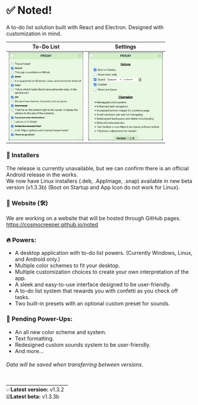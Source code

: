 # ✅ Noted!
A to-do list solution built with React and Electron. Designed with customization in mind.

 To-Do List                |          Settings
:-------------------------:|:-------------------------:
<img style="display: inline;" width="200" height="236.39" src="https://raw.githubusercontent.com/CosmoCreeper/noted/refs/heads/master/assets/NotedContents.png"/>  |  <img style="display: inline;" width="200" height="236.39" src="https://raw.githubusercontent.com/CosmoCreeper/noted/refs/heads/master/assets/NotedSettings.png"/>

### 📂 Installers
The release is currently unavailable, but we can confirm there is an official Android release in the works.\
We now have Linux installers (.deb, .AppImage, .snap) available in new beta version (v1.3.3b) (Boot on Startup and App Icon do not work for Linux).

### 📄 Website (🛠️)
We are working on a website that will be hosted through GitHub pages.\
https://cosmocreeper.github.io/noted

### 🔥 Powers:
- A desktop application with to-do list powers. (Currently Windows, Linux, and Android only.)
- Multiple color schemes to fit your desktop.
- Multiple customization choices to create your own interpretation of the app.
- A sleek and easy-to-use interface designed to be user-friendly.
- A to-do list system that rewards you with confetti as you check off tasks.
- Two built-in presets with an optional custom preset for sounds.

### 🔄 Pending Power-Ups:
- An all new color scheme and system.
- Text formatting.
- Redesigned custom sounds system to be user-friendly.
- And more...

###### Data will be saved when transferring between versions.
__________________________\
✅**Latest version:** v1.3.2\
☑️**Latest beta:** v1.3.3b

